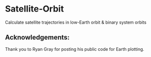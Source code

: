 # Satellite-Orbit
Calculate satellite trajectories in low-Earth orbit & binary system orbits

## Acknowledgements:

Thank you to Ryan Gray for posting his public code for Earth plotting.
